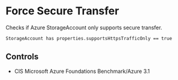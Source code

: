 # Force Secure Transfer

Checks if Azure StorageAccount only supports secure transfer.

```ccl
StorageAccount has properties.supportsHttpsTrafficOnly == true
````

## Controls

* CIS Microsoft Azure Foundations Benchmark/Azure 3.1
